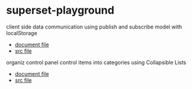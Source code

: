 # superset-playground

client side data communication using publish and subscribe model with localStorage
* [document file](/docs/pubsub.md)
* [src file](/src/pubsub/pubsub.js)

organiz control panel control items into categories using Collapsible Lists
* [document file](/docs/list.md)
* [src file](/src/ControlPanelsContainer.jsx)

